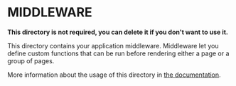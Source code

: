 # MIDDLEWARE

**This directory is not required, you can delete it if you don't want to use it.**

This directory contains your application middleware.
Middleware let you define custom functions that can be run before rendering either a page or a group of pages.

More information about the usage of this directory in [the documentation](https://nuxtjs.org/guide/routing#middleware).

<!-- update: 2025-07-31T19:38:30.159518 -->

<!-- update: 2025-07-31T19:55:26.405543 -->
